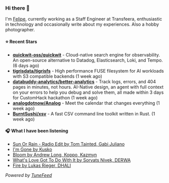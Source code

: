 ### Hi there 👋

I'm [Felipe](https://felipevm.com), currently working as a Staff Engineer at Transfeera, enthusiastic in technology and occasionally write about my experiences. Also a hobby photographer.

#### ⭐ Recent Stars
- **[quickwit-oss/quickwit](https://github.com/quickwit-oss/quickwit)** - Cloud-native search engine for observability. An open-source alternative to Datadog, Elasticsearch, Loki, and Tempo. (6 days ago)
- **[tigrisdata/tigrisfs](https://github.com/tigrisdata/tigrisfs)** - High performance FUSE filesystem for AI workloads with S3 compatible backends (1 week ago)
- **[databuddy-analytics/better-analytics](https://github.com/databuddy-analytics/better-analytics)** - Track logs, errors, and 404 pages in minutes, not hours. AI-Native design, an agent with full context on your errors to help you debug and solve them, all made within 3 days for CustomHack hackathon (1 week ago)
- **[analogdotnow/Analog](https://github.com/analogdotnow/Analog)** - Meet the calendar that changes everything (1 week ago)
- **[BurntSushi/xsv](https://github.com/BurntSushi/xsv)** - A fast CSV command line toolkit written in Rust. (1 week ago)

#### 🎧 What I have been listening
- [Sun Or Rain - Radio Edit by Tom Tainted, Gabi Juliano](https://open.spotify.com/track/3MuIs3vN5SmEw3Dl0Nsvqw)
- [I&#39;m Gone by Kusko](https://open.spotify.com/track/37x7ojXx6CECWn8OjyANVP)
- [Bloom by Andrew Long, Koppo, Kazmyn](https://open.spotify.com/track/2jQtN8KFkVFqIkvexKWZDQ)
- [What&#39;s Love Got To Do With It by Sorvats Nivek, DERWA](https://open.spotify.com/track/21pC65PuCVeDWObPikEXa1)
- [Fire by Lukas Rieger, DHALI](https://open.spotify.com/track/3ZbDCafoWZUAJSPhxCWeoP)

_Powered by [TuneFeed](https://tunefeed.app?ref=github.com)_
